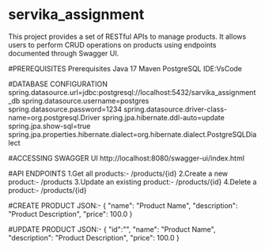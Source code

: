# servika_assignment
This project provides a set of RESTful APIs to manage products. It allows users to perform CRUD operations on products using endpoints documented through Swagger UI.

#PREREQUISITES
Prerequisites
Java 17
Maven
PostgreSQL
IDE:VsCode

#DATABASE CONFIGURATION
spring.datasource.url=jdbc:postgresql://localhost:5432/sarvika_assignment_db
spring.datasource.username=postgres
spring.datasource.password=1234
spring.datasource.driver-class-name=org.postgresql.Driver
spring.jpa.hibernate.ddl-auto=update
spring.jpa.show-sql=true
spring.jpa.properties.hibernate.dialect=org.hibernate.dialect.PostgreSQLDialect

#ACCESSING SWAGGER UI
http://localhost:8080/swagger-ui/index.html

#API ENDPOINTS
1.Get all products:- /products/{id}
2.Create a new product:- /products
3.Update an existing product:- /products/{id}
4.Delete a product:- /products/{id}

#CREATE PRODUCT JSON:-
{
  "name": "Product Name",
  "description": "Product Description",
  "price": 100.0
}

#UPDATE PRODUCT JSON:-
{
  "id":"",
  "name": "Product Name",
  "description": "Product Description",
  "price": 100.0
}



